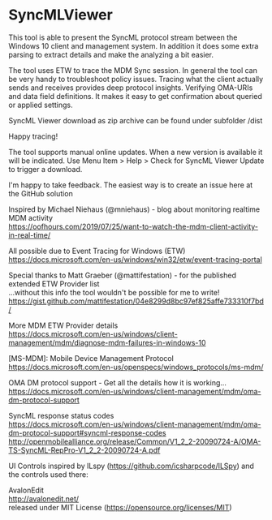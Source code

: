 # SyncMLViewer

This tool is able to present the SyncML protocol stream between the Windows 10 client and management system. In addition it does some extra parsing to extract details and make the analyzing a bit easier.

The tool uses ETW to trace the MDM Sync session. In general the tool can be very handy to troubleshoot policy issues. Tracing what the client actually sends and receives provides deep protocol insights. Verifying OMA-URIs and data field definitions. 
It makes it easy to get confirmation about queried or applied settings. 

SyncML Viewer download as zip archive can be found under subfolder /dist

Happy tracing!

The tool supports manual online updates. When a new version is available it will be indicated.
Use Menu Item > Help > Check for SyncML Viewer Update to trigger a download.

I'm happy to take feedback.
The easiest way is to create an issue here at the GitHub solution

Inspired by Michael Niehaus (@mniehaus) - blog about monitoring realtime MDM activity  
https://oofhours.com/2019/07/25/want-to-watch-the-mdm-client-activity-in-real-time/

All possible due to Event Tracing for Windows (ETW)  
https://docs.microsoft.com/en-us/windows/win32/etw/event-tracing-portal

Special thanks to Matt Graeber (@mattifestation) - for the published extended ETW Provider list  
...without this info the tool wouldn't be possible for me to write!  
https://gist.github.com/mattifestation/04e8299d8bc97ef825affe733310f7bd/

More MDM ETW Provider details  
https://docs.microsoft.com/en-us/windows/client-management/mdm/diagnose-mdm-failures-in-windows-10  

[MS-MDM]: Mobile Device Management Protocol  
https://docs.microsoft.com/en-us/openspecs/windows_protocols/ms-mdm/

OMA DM protocol support - Get all the details how it is working...  
https://docs.microsoft.com/en-us/windows/client-management/mdm/oma-dm-protocol-support

SyncML response status codes  
https://docs.microsoft.com/en-us/windows/client-management/mdm/oma-dm-protocol-support#syncml-response-codes  
http://openmobilealliance.org/release/Common/V1_2_2-20090724-A/OMA-TS-SyncML-RepPro-V1_2_2-20090724-A.pdf

UI Controls inspired by ILspy (https://github.com/icsharpcode/ILSpy) and the controls used there:  

AvalonEdit  
http://avalonedit.net/  
released under MIT License (https://opensource.org/licenses/MIT)
